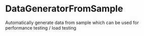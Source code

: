 # DataGeneratorFromSample
Automatically generate data from sample which can be used for performance testing / load testing
